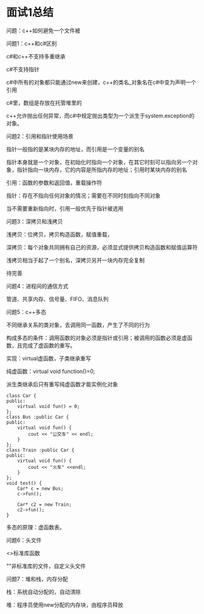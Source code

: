 # 面试1总结

问题：c++如何避免一个文件被



问题1：c++和c#区别

c#和c++不支持多重继承

c#不支持指针

c#中所有的对象都只能通过new来创建，c++的类名_对象名在c#中变为声明一个引用

c#里，数组是存放在托管堆里的

c++允许抛出任何异常，而c#中规定抛出类型为一个派生于system.exception的对象。

问题2：引用和指针使用场景

指针一般指的是某块内存的地址，而引用是一个变量的别名

指针本身就是一个对象，在初始化时指向一个对象，在其它时刻可以指向另一个对象，指针指向一块内存，它的内容是所指内存的地址；引用时某块内存的别名

引用：函数的参数和返回值，重载操作符

指针：存在不指向任何对象的情况；需要在不同时刻指向不同对象

当不需要重新指向时，引用一般优先于指针被选用

问题3：深拷贝和浅拷贝

浅拷贝：位拷贝，拷贝构造函数，赋值重载，

深拷贝：每个对象共同拥有自己的资源，必须显式提供拷贝构造函数和赋值运算符

浅拷贝相当于起了一个别名，深拷贝另开一块内存完全复制

待完善

问题4：进程间的通信方式

管道、共享内存、信号量、FIFO、消息队列

问题5：c++多态

不同继承关系的类对象，去调用同一函数，产生了不同的行为

构成多态的条件：调用函数的对象必须是指针或引用；被调用的函数必须是虚函数，且完成了虚函数的重写。

实现：virtual虚函数，子类继承重写

纯虚函数：virtual void function()=0;

派生类继承后只有重写纯虚函数才能实例化对象

```
class Car {
public:
	virtual void fun() = 0;
};
class Bus :public Car {
public:
	virtual void fun() {
		cout << "公交车" << endl;
	}
};
class Train :public Car {
public:
	virtual void fun() {
		cout << "火车" <<endl;
	}
};
void test() {
	Car* c = new Bus;
	c->fun();

	Car* c2 = new Train;
	c2->fun();
}
```

多态的原理：虚函数表。



问题6：头文件

<>标准库函数

""非标准库的文件，自定义头文件

问题7：堆和栈，内存分配

栈：系统自动分配的，自动清除

堆：程序员使用new分配的内存块，由程序员释放

